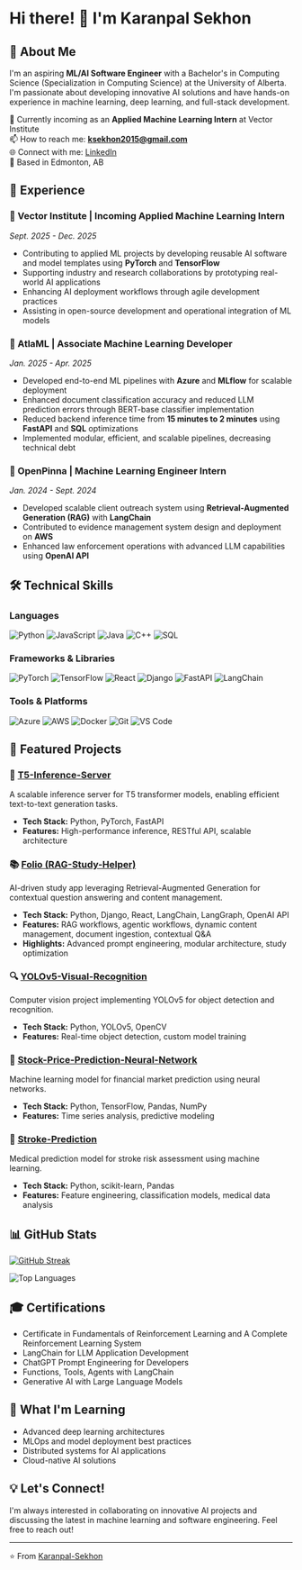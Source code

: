 # Hi there! 👋 I'm Karanpal Sekhon

## 🚀 About Me
I'm an aspiring **ML/AI Software Engineer** with a Bachelor's in Computing Science (Specialization in Computing Science) at the University of Alberta. I'm passionate about developing innovative AI solutions and have hands-on experience in machine learning, deep learning, and full-stack development.

🔭 Currently incoming as an **Applied Machine Learning Intern** at Vector Institute  
📫 How to reach me: **ksekhon2015@gmail.com**  
🌐 Connect with me: [LinkedIn](https://linkedin.com/in/Karanpal-Sekhon)  
📍 Based in Edmonton, AB

## 💼 Experience

### 🏢 Vector Institute | Incoming Applied Machine Learning Intern
*Sept. 2025 - Dec. 2025*
- Contributing to applied ML projects by developing reusable AI software and model templates using **PyTorch** and **TensorFlow**
- Supporting industry and research collaborations by prototyping real-world AI applications
- Enhancing AI deployment workflows through agile development practices
- Assisting in open-source development and operational integration of ML models

### 🏢 AtlaML | Associate Machine Learning Developer  
*Jan. 2025 - Apr. 2025*
- Developed end-to-end ML pipelines with **Azure** and **MLflow** for scalable deployment
- Enhanced document classification accuracy and reduced LLM prediction errors through BERT-base classifier implementation
- Reduced backend inference time from **15 minutes to 2 minutes** using **FastAPI** and **SQL** optimizations
- Implemented modular, efficient, and scalable pipelines, decreasing technical debt

### 🏢 OpenPinna | Machine Learning Engineer Intern
*Jan. 2024 - Sept. 2024*
- Developed scalable client outreach system using **Retrieval-Augmented Generation (RAG)** with **LangChain**
- Contributed to evidence management system design and deployment on **AWS**
- Enhanced law enforcement operations with advanced LLM capabilities using **OpenAI API**

## 🛠️ Technical Skills

### Languages
![Python](https://img.shields.io/badge/Python-3776AB?style=for-the-badge&logo=python&logoColor=white)
![JavaScript](https://img.shields.io/badge/JavaScript-F7DF1E?style=for-the-badge&logo=javascript&logoColor=black)
![Java](https://img.shields.io/badge/Java-ED8B00?style=for-the-badge&logo=java&logoColor=white)
![C++](https://img.shields.io/badge/C++-00599C?style=for-the-badge&logo=cplusplus&logoColor=white)
![SQL](https://img.shields.io/badge/SQL-4479A1?style=for-the-badge&logo=postgresql&logoColor=white)

### Frameworks & Libraries
![PyTorch](https://img.shields.io/badge/PyTorch-EE4C2C?style=for-the-badge&logo=pytorch&logoColor=white)
![TensorFlow](https://img.shields.io/badge/TensorFlow-FF6F00?style=for-the-badge&logo=tensorflow&logoColor=white)
![React](https://img.shields.io/badge/React-20232A?style=for-the-badge&logo=react&logoColor=61DAFB)
![Django](https://img.shields.io/badge/Django-092E20?style=for-the-badge&logo=django&logoColor=white)
![FastAPI](https://img.shields.io/badge/FastAPI-005571?style=for-the-badge&logo=fastapi&logoColor=white)
![LangChain](https://img.shields.io/badge/LangChain-121212?style=for-the-badge&logo=chainlink&logoColor=white)

### Tools & Platforms
![Azure](https://img.shields.io/badge/Azure-0089D0?style=for-the-badge&logo=microsoft-azure&logoColor=white)
![AWS](https://img.shields.io/badge/AWS-232F3E?style=for-the-badge&logo=amazon-aws&logoColor=white)
![Docker](https://img.shields.io/badge/Docker-2496ED?style=for-the-badge&logo=docker&logoColor=white)
![Git](https://img.shields.io/badge/Git-F05032?style=for-the-badge&logo=git&logoColor=white)
![VS Code](https://img.shields.io/badge/VS%20Code-007ACC?style=for-the-badge&logo=visual-studio-code&logoColor=white)

## 🌟 Featured Projects

### 🤖 [T5-Inference-Server](https://github.com/Karanpal-Sekhon/T5-Inference-Server)
A scalable inference server for T5 transformer models, enabling efficient text-to-text generation tasks.
- **Tech Stack:** Python, PyTorch, FastAPI
- **Features:** High-performance inference, RESTful API, scalable architecture

### 📚 [Folio (RAG-Study-Helper)](https://github.com/Karanpal-Sekhon/RAG-Study-Helper)
AI-driven study app leveraging Retrieval-Augmented Generation for contextual question answering and content management.
- **Tech Stack:** Python, Django, React, LangChain, LangGraph, OpenAI API
- **Features:** RAG workflows, agentic workflows, dynamic content management, document ingestion, contextual Q&A
- **Highlights:** Advanced prompt engineering, modular architecture, study optimization

### 🔍 [YOLOv5-Visual-Recognition](https://github.com/Karanpal-Sekhon/Yolov5-Visual-Recognition)
Computer vision project implementing YOLOv5 for object detection and recognition.
- **Tech Stack:** Python, YOLOv5, OpenCV
- **Features:** Real-time object detection, custom model training

### 🧠 [Stock-Price-Prediction-Neural-Network](https://github.com/Karanpal-Sekhon/Stock-Price-Prediction-Neural-Network)
Machine learning model for financial market prediction using neural networks.
- **Tech Stack:** Python, TensorFlow, Pandas, NumPy
- **Features:** Time series analysis, predictive modeling

### 🏥 [Stroke-Prediction](https://github.com/Karanpal-Sekhon/Stroke-Prediction)
Medical prediction model for stroke risk assessment using machine learning.
- **Tech Stack:** Python, scikit-learn, Pandas
- **Features:** Feature engineering, classification models, medical data analysis

## 📊 GitHub Stats

[![GitHub Streak](https://streak-stats.demolab.com/?user=Karanpal-Sekhon&layout=compact&theme=radical)](https://git.io/streak-stats)

![Top Languages](https://github-readme-stats.vercel.app/api/top-langs/?username=Karanpal-Sekhon&layout=compact&theme=radical)

## 🎓 Certifications
- Certificate in Fundamentals of Reinforcement Learning and A Complete Reinforcement Learning System
- LangChain for LLM Application Development
- ChatGPT Prompt Engineering for Developers
- Functions, Tools, Agents with LangChain
- Generative AI with Large Language Models

## 🌱 What I'm Learning
- Advanced deep learning architectures
- MLOps and model deployment best practices
- Distributed systems for AI applications
- Cloud-native AI solutions

## 💡 Let's Connect!
I'm always interested in collaborating on innovative AI projects and discussing the latest in machine learning and software engineering. Feel free to reach out!

---
⭐️ From [Karanpal-Sekhon](https://github.com/Karanpal-Sekhon)
